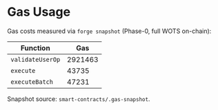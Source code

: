 # Gas Usage

Gas costs measured via `forge snapshot` (Phase-0, full WOTS on-chain):

| Function | Gas |
| --- | --- |
| `validateUserOp` | 2921463 |
| `execute` | 43735 |
| `executeBatch` | 47231 |

Snapshot source: `smart-contracts/.gas-snapshot`.

